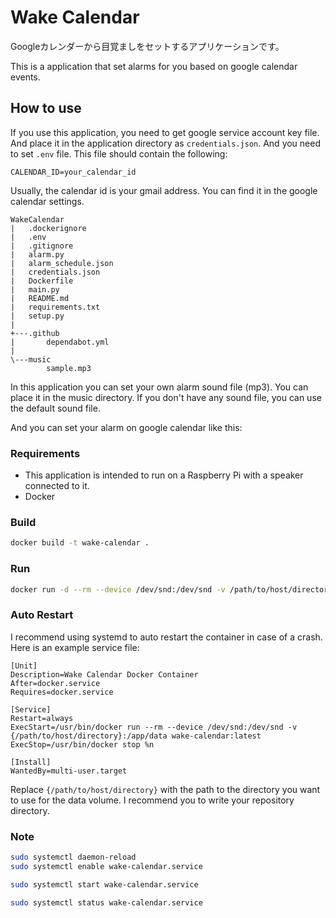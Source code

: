 # Wake Calendar

Googleカレンダーから目覚ましをセットするアプリケーションです。

This is a application that set alarms for you based on google calendar events.

## How to use

If you use this application, you need to get google service account key file. And place it in the application directory as `credentials.json`.
And you need to set `.env` file. This file should contain the following:

```env
CALENDAR_ID=your_calendar_id
```

Usually, the calendar id is your gmail address. You can find it in the google calendar settings.

```tree
WakeCalendar
|   .dockerignore
|   .env
|   .gitignore
|   alarm.py
|   alarm_schedule.json
|   credentials.json
|   Dockerfile
|   main.py
|   README.md
|   requirements.txt
|   setup.py
|   
+---.github
|       dependabot.yml
|       
\---music
        sample.mp3
```

In this application you can set your own alarm sound file (mp3). You can place it in the music directory.
If you don't have any sound file, you can use the default sound file.

And you can set your alarm on google calendar like this:

### Requirements

- This application is intended to run on a Raspberry Pi with a speaker connected to it.
- Docker

### Build

```bash
docker build -t wake-calendar .
```

### Run

```bash
docker run -d --rm --device /dev/snd:/dev/snd -v /path/to/host/directory:/app/data wake-calendar:latest
```

### Auto Restart

I recommend using systemd to auto restart the container in case of a crash. Here is an example service file:

```service
[Unit]
Description=Wake Calendar Docker Container
After=docker.service
Requires=docker.service

[Service]
Restart=always
ExecStart=/usr/bin/docker run --rm --device /dev/snd:/dev/snd -v {/path/to/host/directory}:/app/data wake-calendar:latest
ExecStop=/usr/bin/docker stop %n

[Install]
WantedBy=multi-user.target
```

Replace `{/path/to/host/directory}` with the path to the directory you want to use for the data volume.
I recommend you to write your repository directory.

### Note

```bash
sudo systemctl daemon-reload
sudo systemctl enable wake-calendar.service

sudo systemctl start wake-calendar.service

sudo systemctl status wake-calendar.service
```
